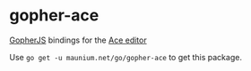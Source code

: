# gopher-ace
[GopherJS](https://github.com/gopherjs/gopherjs) bindings for the [Ace editor](ace.c9.io)

Use `go get -u maunium.net/go/gopher-ace` to get this package.
